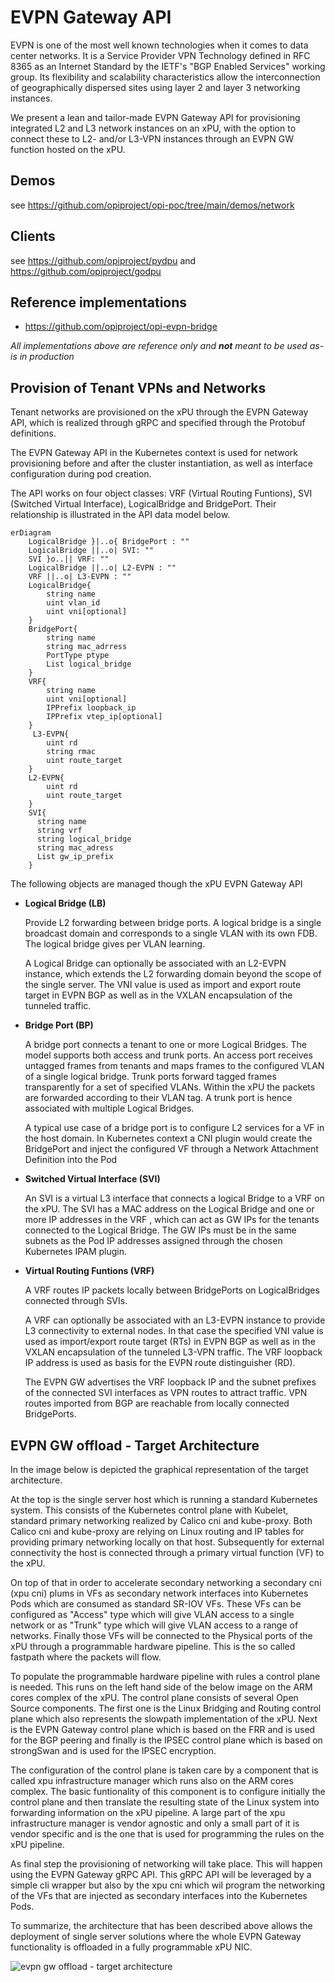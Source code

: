 # EVPN Gateway API

EVPN is one of the most well known technologies when it comes to data center networks. It is a Service Provider VPN Technology defined in RFC 8365 as an Internet Standard by the IETF's "BGP Enabled Services" working group. Its flexibility and scalability characteristics allow the interconnection of geographically dispersed sites using layer 2 and layer 3 networking instances.

We present a lean and tailor-made EVPN Gateway API for provisioning integrated L2 and L3 network instances on an xPU, with the option to connect these to L2- and/or L3-VPN instances through an EVPN GW function hosted on the xPU.

## Demos

see <https://github.com/opiproject/opi-poc/tree/main/demos/network>

## Clients

see <https://github.com/opiproject/pydpu> and <https://github.com/opiproject/godpu>

## Reference implementations

* <https://github.com/opiproject/opi-evpn-bridge>

_All implementations above are reference only and __not__ meant to be used as-is in production_

## Provision of Tenant VPNs and Networks

Tenant networks are provisioned on the xPU through the EVPN Gateway API, which is realized through gRPC and specified through the Protobuf definitions.

The EVPN Gateway API in the Kubernetes context is used for network provisioning before and after the cluster instantiation, as well as interface configuration during pod creation.

The API works on four object classes: VRF (Virtual Routing Funtions), SVI (Switched Virtual Interface), LogicalBridge and BridgePort. Their relationship is illustrated in the API data model below.

```mermaid
erDiagram
    LogicalBridge }|..o{ BridgePort : ""
    LogicalBridge ||..o| SVI: ""
    SVI }o..|| VRF: ""
    LogicalBridge ||..o| L2-EVPN : ""
    VRF ||..o| L3-EVPN : ""
    LogicalBridge{
        string name
        uint vlan_id
        uint vni[optional]
    }
    BridgePort{
        string name
        string mac_adrress
        PortType ptype
        List logical_bridge
    }
    VRF{
        string name
        uint vni[optional]
        IPPrefix loopback_ip
        IPPrefix vtep_ip[optional]
    }
     L3-EVPN{
        uint rd
        string rmac
        uint route_target
    }
    L2-EVPN{
        uint rd
        uint route_target
    }
    SVI{
      string name
      string vrf
      string logical_bridge
      string mac_adress
      List gw_ip_prefix
    }
```

The following objects are managed though the xPU EVPN Gateway API

* __Logical Bridge (LB)__

    Provide L2 forwarding between bridge ports. A logical bridge is a single broadcast domain and corresponds to a single VLAN with its own FDB. The logical bridge gives per VLAN learning.

    A Logical Bridge can optionally be associated with an L2-EVPN instance, which extends the L2 forwarding domain beyond the scope of the single server. The VNI value is used as import and export route target in EVPN BGP as well as in the VXLAN encapsulation of the tunneled traffic.

* __Bridge Port (BP)__

    A bridge port connects a tenant to one or more Logical Bridges. The model supports both access and trunk ports. An access port receives untagged frames from tenants and maps frames to the configured VLAN of a single logical bridge. Trunk ports forward tagged frames transparently for a set of specified VLANs. Within the xPU the packets are forwarded according to their VLAN tag. A trunk port is hence associated with multiple Logical Bridges.

    A typical use case of a bridge port is to configure L2 services for a VF in the host domain. In Kubernetes context a CNI plugin would create the BridgePort and inject the configured VF through a Network Attachment Definition into the Pod

* __Switched Virtual Interface (SVI)__

    An SVI is a virtual L3 interface that connects a logical Bridge to a VRF on the xPU. The SVI has a MAC address on the Logical Bridge and one or more IP addresses in the VRF , which can act as GW IPs for the tenants connected to the Logical Bridge. The GW IPs must be in the same subnets as the Pod IP addresses assigned through the chosen Kubernetes IPAM plugin.

* __Virtual Routing Funtions (VRF)__

    A VRF routes IP packets locally between BridgePorts on LogicalBridges connected through SVIs.

    A VRF can optionally be associated with an L3-EVPN instance to provide L3 connectivity to external nodes. In that case the specified VNI value is used as import/export route target (RTs) in EVPN BGP as well as in the VXLAN encapsulation of the tunneled L3-VPN traffic. The VRF loopback IP address is used as basis for the EVPN route distinguisher (RD).

    The EVPN GW advertises the VRF loopback IP and the subnet prefixes of the connected SVI interfaces as VPN routes to attract traffic. VPN routes imported from BGP are reachable from locally connected BridgePorts.

## EVPN GW offload - Target Architecture

In the image below is depicted the graphical representation of the target architecture.

At the top is the single server host which is running a standard Kubernetes system. This consists of the Kubernetes control plane with Kubelet, standard primary networking realized by Calico cni and kube-proxy. Both Calico cni and kube-proxy are relying on Linux routing and IP tables for providing primary networking locally on that host. Subsequently for external connectivity the host is connected through a primary virtual function (VF) to the xPU.

On top of that in order to accelerate secondary networking a secondary cni (xpu cni) plums in VFs as secondary network interfaces into Kubernetes Pods which are consumed as standard SR-IOV VFs. These VFs can be configured as "Access" type which will give VLAN access to a single network or as "Trunk" type which will give VLAN access to a range of networks. Finally those VFs will be connected to the Physical ports of the xPU through a programmable hardware pipeline. This is the so called fastpath where the packets will flow.

To populate the programmable hardware pipeline with rules a control plane is needed. This runs on the left hand side of the below image on the ARM cores complex of the xPU. The control plane consists of several Open Source components. The first one is the Linux Bridging and Routing control plane which also represents the slowpath implementation of the xPU. Next is the EVPN Gateway control plane which is based on the FRR and is used for the BGP peering and finally is the IPSEC control plane which is based on strongSwan and is used for the IPSEC encryption.

The configuration of the control plane is taken care by a
component that is called xpu infrastructure manager which runs also on the ARM cores complex. The basic funtionality of this component is to configure initially the control plane and then translate the resulting state of the Linux system into forwarding information on the xPU pipeline. A large part of the xpu infrastructure manager is vendor agnostic and only a small part of it is vendor specific and is the one that is used for programming the rules on the xPU pipeline.

As final step the provisioning of networking will take place. This will happen using the EVPN Gateway gRPC API. This gRPC API will be leveraged by a simple cli wrapper but also by the xpu cni which wil program the networking of the VFs that are injected as secondary interfaces into the Kubernetes Pods.

To summarize, the architecture that has been described above allows the deployment of single server solutions where the whole EVPN Gateway functionality is offloaded in a fully programmable xPU NIC.

![evpn gw offload - target architecture](./images/evpn-gw-offload-target-arch.png)
